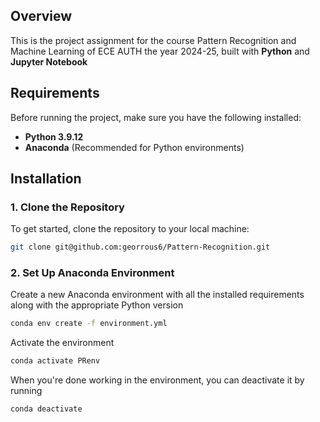 ## Overview

This is the project assignment for the course Pattern Recognition and Machine Learning of ECE AUTH the year
2024-25, built with **Python** and **Jupyter Notebook**

## Requirements

Before running the project, make sure you have the following installed:

- **Python 3.9.12** 
- **Anaconda** (Recommended for Python environments)

## Installation

### 1. Clone the Repository

To get started, clone the repository to your local machine:

```bash
git clone git@github.com:georrous6/Pattern-Recognition.git
```

### 2. Set Up Anaconda Environment

Create a new Anaconda environment with all the installed requirements along with the appropriate Python version
```bash
conda env create -f environment.yml
```

Activate the environment
```bash
conda activate PRenv
```

When you're done working in the environment, you can deactivate it by running
```bash
conda deactivate
```

